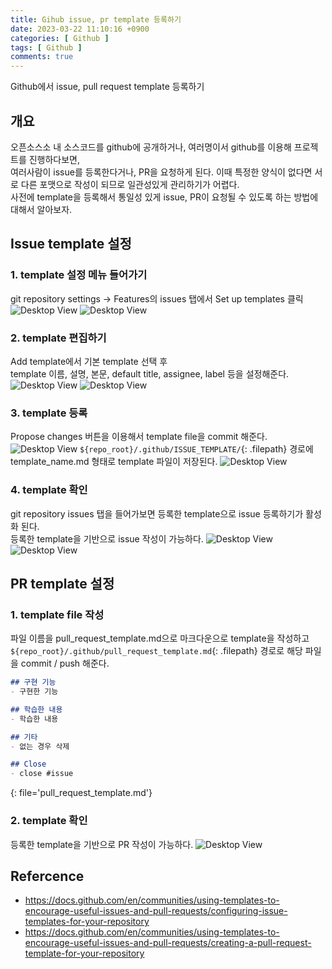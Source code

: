 ```yaml
---
title: Gihub issue, pr template 등록하기
date: 2023-03-22 11:10:16 +0900
categories: [ Github ]
tags: [ Github ]
comments: true
---
```


Github에서 issue, pull request template 등록하기
## 개요
오픈소스소 내 소스코드를 github에 공개하거나, 여러명이서 github를 이용해 프로젝트를 진행하다보면,  
여러사람이 issue를 등록한다거나, PR을 요청하게 된다. 이때 특정한 양식이 없다면 서로 다른 포맷으로 작성이 되므로 일관성있게 관리하기가 어렵다.  
사전에 template을 등록해서 통일성 있게 issue, PR이 요청될 수 있도록 하는 방법에 대해서 알아보자.

## Issue template 설정 
### 1. template 설정 메뉴 들어가기
git repository settings -> Features의 issues 탭에서 Set up templates 클릭
![Desktop View](/posts/2023-03-22-github-template/1.png)
![Desktop View](/posts/2023-03-22-github-template/2.png)
### 2. template 편집하기  
Add template에서 기본 template 선택 후    
template 이름, 설명, 본문, default title, assignee, label 등을 설정해준다.
![Desktop View](/posts/2023-03-22-github-template/3.png)
![Desktop View](/posts/2023-03-22-github-template/4.png)
### 3. template 등록
Propose changes 버튼을 이용해서 template file을 commit 해준다.  
![Desktop View](/posts/2023-03-22-github-template/5.png)
`${repo_root}/.github/ISSUE_TEMPLATE/`{: .filepath} 경로에 template_name.md 형태로 template 파일이 저장된다.
![Desktop View](/posts/2023-03-22-github-template/8.png)

### 4. template 확인
git repository issues 탭을 들어가보면 등록한 template으로 issue 등록하기가 활성화 된다.  
등록한 template을 기반으로 issue 작성이 가능하다.
![Desktop View](/posts/2023-03-22-github-template/6.png)
![Desktop View](/posts/2023-03-22-github-template/7.png)


## PR template 설정 
### 1. template file 작성 
파일 이름을 pull_request_template.md으로 마크다운으로 template을 작성하고  
`${repo_root}/.github/pull_request_template.md`{: .filepath} 경로로 해당 파일을 commit / push 해준다.
```md
## 구현 기능
- 구현한 기능

## 학습한 내용
- 학습한 내용

## 기타
- 없는 경우 삭제

## Close
- close #issue
```
{: file='pull_request_template.md'}

### 2. template 확인
등록한 template을 기반으로 PR 작성이 가능하다.
![Desktop View](/posts/2023-03-22-github-template/9.png)


## Refercence
* <https://docs.github.com/en/communities/using-templates-to-encourage-useful-issues-and-pull-requests/configuring-issue-templates-for-your-repository>
* <https://docs.github.com/en/communities/using-templates-to-encourage-useful-issues-and-pull-requests/creating-a-pull-request-template-for-your-repository>
